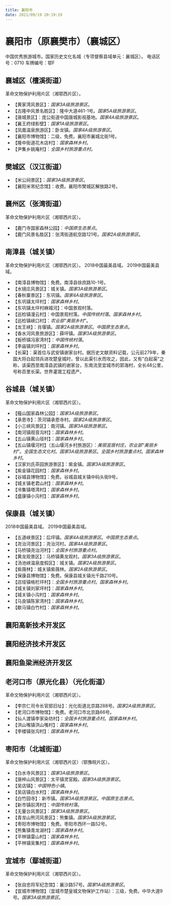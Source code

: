 ```yaml
---
title: 襄阳市
date: 2021/09/19 20:19:19
---
```


# 襄阳市（原襄樊市）（襄城区）
中国优秀旅游城市。国家历史文化名城（专项督察县域单元：襄城区）。
电话区号：0710
车牌编号：鄂F
## 襄城区（檀溪街道）
革命文物保护利用片区（湘鄂西片区）。

* 【黄家湾风景区】：*国家3A级旅游景区*。
* 【古隆中风景名胜区】：隆中大道461-1号。*国家5A级旅游景区*。
* 【唐城景区】：庞公街道中国唐城影视基地。*国家4A级旅游景区*。
* 【襄王府绿影壁】：*国家1A级旅游景区*。
* 【凤凰温泉旅游区】：卧龙镇。*国家4A级旅游景区*。
* 【襄阳市博物馆】：二级，免费。襄阳市襄城北街1号。
* 【隆中街道花木店村】：*国家森林乡村*。
* 【尹集乡姚庵村】：*全国乡村旅游重点村*。
## 樊城区（汉江街道）
* 【米公祠景区】：*国家3A级旅游景区*。
* 【襄阳米芾纪念馆】：收费。襄阳市樊城区解放路2号。
## 襄州区（张湾街道）
革命文物保护利用片区（湘鄂西片区）。
* 【鹿门寺国家森林公园】：*中国原生态景点*。
* 【鹿门风景名胜区】：张湾街道航空路121号。*国家2A级旅游景区*。
## 南漳县（城关镇）
革命文物保护利用片区（湘鄂西片区）。
2018中国最美县域。
2019中国最美县域。
* 【南漳县博物馆】：免费。南漳县徐庶路10-1号。
* 【水镜庄风景区】：城关镇。*国家3A级旅游景区*。
* 【春秋寨景区】：东巩镇。*国家4A级旅游景区*。
* 【东巩镇太坪村】：*国家森林乡村*。
* 【东巩镇太坪村麻城河】：中国景观村落。
* 【巡检镇漫云村】：中国景观村落。*中国传统村落*。*国家森林乡村*。
* 【巡检镇峡口村】：*农业部“美丽乡村”*。
* 【龙王峡】：肖堰镇。*国家2A级旅游景区*。*中国原生态景点*。
* 【香水河风景旅游区】：薛坪镇。*国家3A级旅游景区*。
* 【板桥镇冯家湾村】：*中国传统村落*。
* 【李庙镇刘坪村】：*国家森林乡村*。
* 【长渠】：渠首位与武安镇谢家台村。据历史文献资料记载，公元前279年，秦国大将白起领兵进攻楚皇城时，曾以此渠引水而攻之，因此，又有"白起渠"之称，该渠西至南漳县武镇的谢家台，东南流至宜城市的郭海村，全长48公里，号称百里长渠。世界灌溉工程遗产。
## 谷城县（城关镇）
革命文物保护利用片区（湘鄂西片区）。
* 【薤山国家森林公园】：*国家3A级旅游景区*。
* 【承恩寺】：茨河镇承恩寺村。*国家2A级旅游景区*。
* 【小三峡风景区】：南河镇。*国家3A级旅游景区*。
* 【南河镇观音沟村】：*国家森林乡村*。
* 【五山镇黄山垭村】：*国家森林乡村*。
* 【五山镇堰河村】（五山堰河乡村旅游区）：*美丽宜居村庄*，*农业部“美丽乡村”*。*全国生态文化村*。*国家3A级旅游景区*。*全国乡村旅游重点村*。*国家森林乡村*。
* 【汉家刘氏茶园旅游景区】：紫金镇。*国家3A级旅游景区*。
* 【紫金镇花园村】：*国家森林乡村*。
* 【谷城县博物馆】：免费。谷城县城关镇中码头街9号。
* 【城关镇老君山村】：*国家森林乡村*。
* 【冷集镇塔湾村】：*国家森林乡村*。
* 【盛康镇小沟村】：*国家森林乡村*。
## 保康县（城关镇）
2018中国最美县域。
2019中国最美县域。
* 【五道峡景区】：后坪镇。*国家4A级旅游景区*。*中国原生态景点*。
* 【尧治河景区】：尧治河村。*国家4A级旅游景区*。
* 【马桥镇尧治河村】：*全国乡村旅游重点村*。
* 【黄龙观景区】：马桥镇黄龙观村。*国家3A级旅游景区*。
* 【汤池峡温泉度假区】：城关镇。*国家2A级旅游景区*。
* 【紫薇林】：城关镇紫薇林。*国家2A级旅游景区*。
* 【保康县博物馆】：免费。保康县城关镇光千路210号。
* 【店垭镇格栏坪村】：*全国乡村旅游重点村*。*国家森林乡村*。
* 【城关镇刘家坪村】：*国家森林乡村*。
* 【城关镇小沟村】：*国家森林乡村*。
* 【马良镇陈家湾村】：*国家森林乡村*。
* 【歇马镇白竹村】：*国家森林乡村*。
## 襄阳高新技术开发区
## 襄阳经济技术开发区
## 襄阳鱼梁洲经济开发区
## 老河口市（原光化县）（光化街道）
革命文物保护利用片区（湘鄂西片区）。
* 【李宗仁司令长官部旧址】：光化街道北京路288号。*国家2A级旅游景区*。
* 【老河口市博物馆】：免费。老河口市北京路66号。
* 【仙人渡镇李家染坊村】：*全国乡村旅游重点村*。*国家森林乡村*。
* 【洪山嘴镇洪山嘴村】：*国家森林乡村*。
* 【李楼镇张沟村】：*国家森林乡村*。
## 枣阳市（北城街道）
革命文物保护利用片区（湘鄂西片区）（鄂豫皖片区）。
* 【白水寺风景区】：*国家3A级旅游景区*。
* 【唐梓山风景区】：太平镇灵官殿。*国家3A级旅游景区*。
* 【吴店镇】：*中国特色小镇*。
* 【吴店镇白水村】：*国家森林乡村*。
* 【白竹园寺】：新市镇。*国家3A级旅游景区*。*中国原生态景点*。
* 【新市镇前湾村】：*中国传统村落*。
* 【无量台风景区】：*国家3A级旅游景区*。
* 【青龙山熊河风景区】：熊集镇。*国家3A级旅游景区*。
* 【枣阳市博物馆】：免费。枣阳市西环一路52号。
* 【熊集镇青龙湖村】：*国家森林乡村*。
* 【平林镇雷山村】：*国家森林乡村*。
* 【平林镇吴集村】：*国家森林乡村*。
## 宜城市（鄢城街道）
革命文物保护利用片区（湘鄂西片区）。
* 【张自忠将军纪念馆】：襄沙路57号。*国家1A级旅游景区*。
* 【宜城市博物馆】（宜城市楚皇城文物保护工作站）：三级，免费。中华大道9号。*国家3A级旅游景区*。

